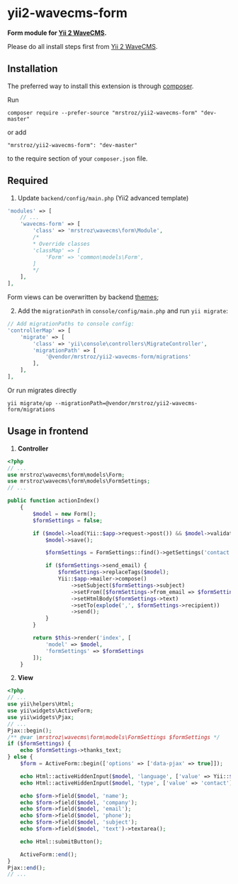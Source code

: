 # yii2-wavecms-form
**Form module for [Yii 2 WaveCMS](https://github.com/mrstroz/yii2-wavecms).** 

Please do all install steps first from [Yii 2 WaveCMS](https://github.com/mrstroz/yii2-wavecms).

Installation
------------

The preferred way to install this extension is through [composer](http://getcomposer.org/download/).

Run

```
composer require --prefer-source "mrstroz/yii2-wavecms-form" "dev-master"
```

or add

```
"mrstroz/yii2-wavecms-form": "dev-master"
```

to the require section of your `composer.json` file.


Required
--------

1. Update `backend/config/main.php` (Yii2 advanced template) 
```php
'modules' => [
    // ...
    'wavecms-form' => [
        'class' => 'mrstroz\wavecms\form\Module',
        /*
        * Override classes
        'classMap' => [
            'Form' => 'common\models\Form',
        ]
        */
    ],
],

```

Form views can be overwritten by backend [themes](http://www.yiiframework.com/doc-2.0/guide-output-theming.html);

2. Add the `migrationPath` in `console/config/main.php` and run `yii migrate`:

```php
// Add migrationPaths to console config:
'controllerMap' => [
    'migrate' => [
        'class' => 'yii\console\controllers\MigrateController',
        'migrationPath' => [
            '@vendor/mrstroz/yii2-wavecms-form/migrations'
        ],
    ],
],
```

Or run migrates directly

```yii
yii migrate/up --migrationPath=@vendor/mrstroz/yii2-wavecms-form/migrations
```

Usage in frontend
-----------------

1. **Controller**
```php
<?php
// ...
use mrstroz\wavecms\form\models\Form;
use mrstroz\wavecms\form\models\FormSettings;
// ...

public function actionIndex()
    {
        $model = new Form();
        $formSettings = false;

        if ($model->load(Yii::$app->request->post()) && $model->validate()) {
            $model->save();

            $formSettings = FormSettings::find()->getSettings('contact')->one();

            if ($formSettings->send_email) {
                $formSettings->replaceTags($model);
                Yii::$app->mailer->compose()
                    ->setSubject($formSettings->subject)
                    ->setFrom([$formSettings->from_email => $formSettings->from_name])
                    ->setHtmlBody($formSettings->text)
                    ->setTo(explode(',', $formSettings->recipient))
                    ->send();
            }
        }

        return $this->render('index', [
            'model' => $model,
            'formSettings' => $formSettings
        ]);
    }
```

2. **View**
```php
<?php
// ...
use yii\helpers\Html;
use yii\widgets\ActiveForm;
use yii\widgets\Pjax;
// ...
Pjax::begin();
/** @var \mrstroz\wavecms\form\models\FormSettings $formSettings */
if ($formSettings) {
    echo $formSettings->thanks_text;
} else {
    $form = ActiveForm::begin(['options' => ['data-pjax' => true]]);

    echo Html::activeHiddenInput($model, 'language', ['value' => Yii::$app->language]);
    echo Html::activeHiddenInput($model, 'type', ['value' => 'contact']);

    echo $form->field($model, 'name');
    echo $form->field($model, 'company');
    echo $form->field($model, 'email');
    echo $form->field($model, 'phone');
    echo $form->field($model, 'subject');
    echo $form->field($model, 'text')->textarea();

    echo Html::submitButton();

    ActiveForm::end();
}
Pjax::end();
// ...

```




